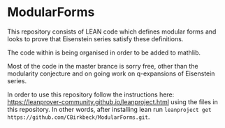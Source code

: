 # ModularForms
This repository consists of LEAN code which defines modular forms and looks to prove that Eisenstein series satisfy these definitions. 

The code within is being organised in order to be added to mathlib. 

Most of the code in the master brance is sorry free, other than the modularity conjecture and on going work on q-expansions of Eisenstein series.

In order to use this repository follow the instructions here: https://leanprover-community.github.io/leanproject.html using the files in this repository. In other words, after installing lean run `leanproject get https://github.com/CBirkbeck/ModularForms.git`.
